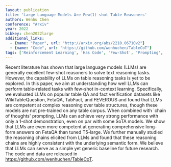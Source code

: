 ```yaml
---
layout: publication
title: 'Large Language Models Are Few(1)-shot Table Reasoners'
authors: Wenhu Chen
conference: "Arxiv"
year: 2022
bibkey: chen2022large
additional_links:
  - {name: "Paper", url: "http://arxiv.org/abs/2210.06710v2"}
  - {name: "Code", url: "https://github.com/wenhuchen/TableCoT"}
tags: ['Reinforcement Learning', 'Has Code', 'Few-Shot', 'Prompting', 'In-Context Learning']
---
```

Recent literature has shown that large language models (LLMs) are generally
excellent few-shot reasoners to solve text reasoning tasks. However, the
capability of LLMs on table reasoning tasks is yet to be explored. In this
paper, we aim at understanding how well LLMs can perform table-related tasks
with few-shot in-context learning. Specifically, we evaluated LLMs on popular
table QA and fact verification datasets like WikiTableQuestion, FetaQA,
TabFact, and FEVEROUS and found that LLMs are competent at complex reasoning
over table structures, though these models are not pre-trained on any table
corpus. When combined with `chain of thoughts' prompting, LLMs can achieve very
strong performance with only a 1-shot demonstration, even on par with some SoTA
models. We show that LLMs are even more competent at generating comprehensive
long-form answers on FetaQA than tuned T5-large. We further manually studied
the reasoning chains elicited from LLMs and found that these reasoning chains
are highly consistent with the underlying semantic form. We believe that LLMs
can serve as a simple yet generic baseline for future research. The code and
data are released in https://github.com/wenhuchen/TableCoT.

